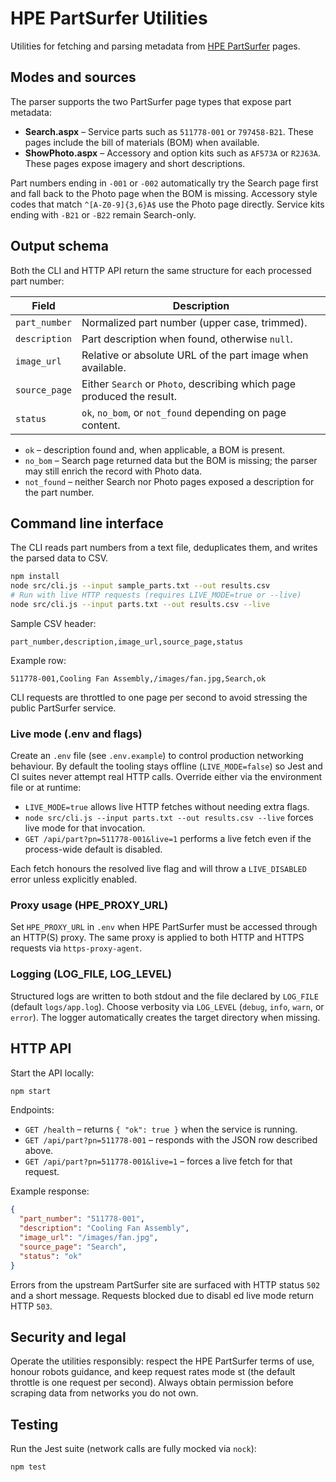 # HPE PartSurfer Utilities

Utilities for fetching and parsing metadata from [HPE PartSurfer](https://partsurfer.hpe.com/) pages.

## Modes and sources

The parser supports the two PartSurfer page types that expose part metadata:

- **Search.aspx** – Service parts such as `511778-001` or `797458-B21`. These pages include the bill of materials (BOM) when available.
- **ShowPhoto.aspx** – Accessory and option kits such as `AF573A` or `R2J63A`. These pages expose imagery and short descriptions.

Part numbers ending in `-001` or `-002` automatically try the Search page first and fall back to the Photo page when the BOM is missing. Accessory style codes that match `^[A-Z0-9]{3,6}A$` use the Photo page directly. Service kits ending with `-B21` or `-B22` remain Search-only.

## Output schema

Both the CLI and HTTP API return the same structure for each processed part number:

| Field | Description |
| ----- | ----------- |
| `part_number` | Normalized part number (upper case, trimmed). |
| `description` | Part description when found, otherwise `null`. |
| `image_url` | Relative or absolute URL of the part image when available. |
| `source_page` | Either `Search` or `Photo`, describing which page produced the result. |
| `status` | `ok`, `no_bom`, or `not_found` depending on page content. |

- `ok` – description found and, when applicable, a BOM is present.
- `no_bom` – Search page returned data but the BOM is missing; the parser may still enrich the record with Photo data.
- `not_found` – neither Search nor Photo pages exposed a description for the part number.

## Command line interface

The CLI reads part numbers from a text file, deduplicates them, and writes the parsed data to CSV.

```bash
npm install
node src/cli.js --input sample_parts.txt --out results.csv
# Run with live HTTP requests (requires LIVE_MODE=true or --live)
node src/cli.js --input parts.txt --out results.csv --live
```

Sample CSV header:

```
part_number,description,image_url,source_page,status
```

Example row:

```
511778-001,Cooling Fan Assembly,/images/fan.jpg,Search,ok
```

CLI requests are throttled to one page per second to avoid stressing the public PartSurfer service.

### Live mode (.env and flags)

Create an `.env` file (see `.env.example`) to control production networking behaviour. By default the tooling stays offline (`LIVE_MODE=false`) so Jest and CI suites never attempt real HTTP calls. Override either via the environment file or at runtime:

- `LIVE_MODE=true` allows live HTTP fetches without needing extra flags.
- `node src/cli.js --input parts.txt --out results.csv --live` forces live mode for that invocation.
- `GET /api/part?pn=511778-001&live=1` performs a live fetch even if the process-wide default is disabled.

Each fetch honours the resolved live flag and will throw a `LIVE_DISABLED` error unless explicitly enabled.

### Proxy usage (HPE_PROXY_URL)

Set `HPE_PROXY_URL` in `.env` when HPE PartSurfer must be accessed through an HTTP(S) proxy. The same proxy is applied to both HTTP and HTTPS requests via `https-proxy-agent`.

### Logging (LOG_FILE, LOG_LEVEL)

Structured logs are written to both stdout and the file declared by `LOG_FILE` (default `logs/app.log`). Choose verbosity via `LOG_LEVEL` (`debug`, `info`, `warn`, or `error`). The logger automatically creates the target directory when missing.

## HTTP API

Start the API locally:

```bash
npm start
```

Endpoints:

- `GET /health` – returns `{ "ok": true }` when the service is running.
- `GET /api/part?pn=511778-001` – responds with the JSON row described above.
- `GET /api/part?pn=511778-001&live=1` – forces a live fetch for that request.

Example response:

```json
{
  "part_number": "511778-001",
  "description": "Cooling Fan Assembly",
  "image_url": "/images/fan.jpg",
  "source_page": "Search",
  "status": "ok"
}
```

Errors from the upstream PartSurfer site are surfaced with HTTP status `502` and a short message. Requests blocked due to disabl
ed live mode return HTTP `503`.

## Security and legal

Operate the utilities responsibly: respect the HPE PartSurfer terms of use, honour robots guidance, and keep request rates mode
st (the default throttle is one request per second). Always obtain permission before scraping data from networks you do not own.

## Testing

Run the Jest suite (network calls are fully mocked via `nock`):

```bash
npm test
```

